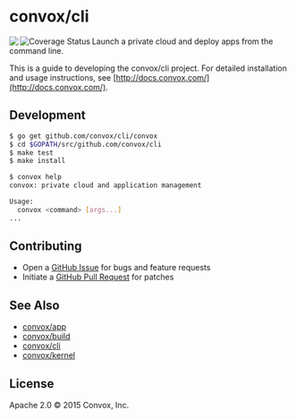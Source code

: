 # convox/cli

<a href="https://travis-ci.org/convox/cli" style="margin-right: 8px;">
  <img align="left" src="https://travis-ci.org/convox/cli.svg?branch=master">
</a>

<a href='https://coveralls.io/github/convox/cli?branch=master'>
  <img align="left" src='https://coveralls.io/repos/convox/cli/badge.svg?branch=master&service=github' alt='Coverage Status' />
</a>

Launch a private cloud and deploy apps from the command line.

This is a guide to developing the convox/cli project. For detailed
installation and usage instructions, see [http://docs.convox.com/](http://docs.convox.com/).

## Development

```bash
$ go get github.com/convox/cli/convox
$ cd $GOPATH/src/github.com/convox/cli
$ make test
$ make install

$ convox help
convox: private cloud and application management

Usage:
  convox <command> [args...]
...
```

## Contributing

* Open a [GitHub Issue](https://github.com/convox/cli/issues/new) for bugs and feature requests
* Initiate a [GitHub Pull Request](https://help.github.com/articles/using-pull-requests/) for patches

## See Also

* [convox/app](https://github.com/convox/app)
* [convox/build](https://github.com/convox/build)
* [convox/cli](https://github.com/convox/cli)
* [convox/kernel](https://github.com/convox/kernel)

## License

Apache 2.0 &copy; 2015 Convox, Inc.
